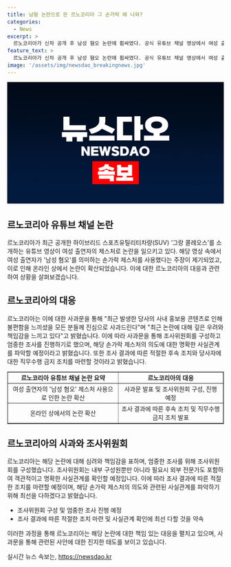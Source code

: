 ```yaml
---
title: 남혐 논란으로 뜬 르노코리아 그 손가락 왜 나와?
categories:
  - News
excerpt: >
  르노코리아가 신차 공개 후 남성 혐오 논란에 휩싸였다. 공식 유튜브 채널 영상에서 여성 출연자가 논란을 일으킨 제스처를 취해 논란이 터졌으며, 르노코리아는 해당 영상을 내리고 사과문을 게시했다. 논란에 대한 깊은 우려와 책임감을 표명하며, 엄중한 조사위원회를 구성하여 사실관계를 파악할 예정이라 밝혔다. 조사 결과에 따른 후속 조치 마련 및 당사자에 대한 직무수행 금지 조치를 단행했으며, 무분별한 사실 확산에 대한 우려를 표명하고 객관적 사실 관계 확인을 위해 노력하겠다고 전했다.
feature_text: >
  르노코리아가 신차 공개 후 남성 혐오 논란에 휩싸였다. 공식 유튜브 채널 영상에서 여성 출연자가 논란을 일으킨 제스처를 취해 논란이 터졌으며, 르노코리아는 해당 영상을 내리고 사과문을 게시했다. 논란에 대한 깊은 우려와 책임감을 표명하며, 엄중한 조사위원회를 구성하여 사실관계를 파악할 예정이라 밝혔다. 조사 결과에 따른 후속 조치 마련 및 당사자에 대한 직무수행 금지 조치를 단행했으며, 무분별한 사실 확산에 대한 우려를 표명하고 객관적 사실 관계 확인을 위해 노력하겠다고 전했다.
image: '/assets/img/newsdao_breakingnews.jpg'
---
```


<p><img src="/assets/img/newsdao_breakingnews.jpg" alt="firstkoreanews 속보" /></p>

<h2 data-ke-size="size26">르노코리아 유튜브 채널 논란</h2>

<p data-ke-size="size16">르노코리아가 최근 공개한 하이브리드 스포츠유틸리티차량(SUV) ‘그랑 콜레오스’를 소개하는 유튜브 영상이 여성 출연자의 제스처로 논란을 일으키고 있다. 해당 영상 속에서 여성 출연자가 '남성 혐오'를 의미하는 손가락 제스처를 사용했다는 주장이 제기되었고, 이로 인해 온라인 상에서 논란이 확산되었습니다. 이에 대한 르노코리아의 대응과 관련하여 상황을 살펴보겠습니다.</p>

<h2 data-ke-size="size26">르노코리아의 대응</h2>

<p data-ke-size="size16">르노코리아는 이에 대한 사과문을 통해 "최근 발생한 당사의 사내 홍보용 콘텐츠로 인해 불편함을 느끼셨을 모든 분들께 진심으로 사과드린다"며 "최근 논란에 대해 깊은 우려와 책임감을 느끼고 있다"고 밝혔습니다. 이에 따라 사과문을 통해 조사위원회를 구성하고 엄중한 조사를 진행하기로 했으며, 해당 손가락 제스처의 의도에 대한 명확한 사실관계를 파악할 예정이라고 밝혔습니다. 또한 조사 결과에 따른 적절한 후속 조치와 당사자에 대한 직무수행 금지 조치를 마련할 것이라고 밝혔습니다.</p>

<table style="width: 100%;" border="1">
  <tbody>
    <tr>
      <td style="text-align: center; height: 17px;"><b>르노코리아 유튜브 채널 논란 요약</b></td>
      <td style="text-align: center; height: 17px;"><b>르노코리아의 대응</b></td>
    </tr>
    <tr>
      <td style="text-align: center;">여성 출연자의 '남성 혐오' 제스처 사용으로 인한 논란 확산</td>
      <td style="text-align: center;">사과문 발표 및 조사위원회 구성, 진행 예정</td>
    </tr>
    <tr>
      <td style="text-align: center;">온라인 상에서의 논란 확산</td>
      <td style="text-align: center;">조사 결과에 따른 후속 조치 및 직무수행 금지 조치 발표</td>
    </tr>
  </tbody>
</table>

<h2 data-ke-size="size26">르노코리아의 사과와 조사위원회</h2>

<p data-ke-size="size16">르노코리아는 해당 논란에 대해 심려와 책임감을 표하며, 엄중한 조사를 위해 조사위원회를 구성했습니다. 조사위원회는 내부 구성원뿐만 아니라 필요시 외부 전문가도 포함하여 객관적이고 명확한 사실관계를 확인할 예정입니다. 이에 따라 조사 결과에 따른 적절한 조치를 마련할 예정이며, 해당 손가락 제스처의 의도와 관련된 사실관계를 파악하기 위해 최선을 다하겠다고 밝혔습니다.</p>

<ul>
  <li>조사위원회 구성 및 엄중한 조사 진행 예정</li>
  <li>조사 결과에 따른 적절한 조치 마련 및 사실관계 확인에 최선 다할 것을 약속</li>
</ul>

<p data-ke-size="size16">이러한 과정을 통해 르노코리아는 해당 논란에 대한 책임 있는 대응을 펼치고 있으며, 사과문을 통해 관련된 사안에 대한 진지한 태도를 보이고 있습니다.</p>
실시간 뉴스 속보는, <a href="https://newsdao.kr" rel="dofollow">https://newsdao.kr</a>


